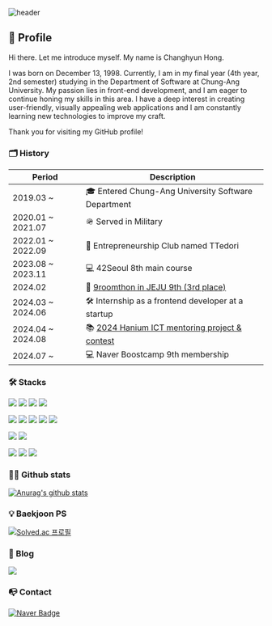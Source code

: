 ![header](https://capsule-render.vercel.app/api?type=waving&color=2db400&height=250&section=header&text=spearStr&fontSize=90)

## 👨 Profile
Hi there. Let me introduce myself. My name is Changhyun Hong.  

I was born on December 13, 1998. Currently, I am in my final year (4th year, 2nd semester) studying in the Department of Software at Chung-Ang University. My passion lies in front-end development, and I am eager to continue honing my skills in this area. I have a deep interest in creating user-friendly, visually appealing web applications and I am constantly learning new technologies to improve my craft.  

Thank you for visiting my GitHub profile!  

### 🗂️ History

| Period                    | Description                                             |
|---------------------------|---------------------------------------------------------|
| 2019.03 ~                 | 🎓 Entered Chung-Ang University Software Department     |
| 2020.01 ~ 2021.07         | 🪖 Served in Military                                   |
| 2022.01 ~ 2022.09         | 🚀 Entrepreneurship Club named TTedori                  |
| 2023.08 ~ 2023.11         | 💻 42Seoul 8th main course                                         |
| 2024.02                   | 🏅 [9roomthon in JEJU 9th (3rd place)](https://github.com/9oormthon9th/FE)                    |
| 2024.03 ~ 2024.06         | 🛠️ Internship as a frontend developer at a startup      |
| 2024.04 ~ 2024.08         | 📚 [2024 Hanium ICT mentoring project & contest](https://github.com/hanium2024/FE)          |
| 2024.07 ~                 | 💻 Naver Boostcamp 9th membership                       |    

### 🛠️ Stacks
![](https://img.shields.io/badge/JavaScript-F7DF1E?style=for-the-badge&logo=JavaScript&logoColor=white)
![](https://img.shields.io/badge/TypeScript-007ACC?style=for-the-badge&logo=typescript&logoColor=white)
![](https://img.shields.io/badge/Python-3776AB?style=for-the-badge&logo=python&logoColor=white)
![](https://img.shields.io/badge/C-00599C?style=for-the-badge&logo=c&logoColor=white)

![](https://img.shields.io/badge/Next.js-000?logo=nextdotjs&logoColor=fff&style=for-the-badge)
![](https://img.shields.io/badge/React-20232A?style=for-the-badge&logo=react&logoColor=61DAFB)
![](https://img.shields.io/badge/React_Native-20232A?style=for-the-badge&logo=react&logoColor=61DAFB)
![](https://img.shields.io/badge/Node.js-43853D?style=for-the-badge&logo=node.js&logoColor=white)
![](https://img.shields.io/badge/Firebase-039BE5?style=for-the-badge&logo=Firebase&logoColor=white)

![](https://img.shields.io/badge/Redux-593D88?style=for-the-badge&logo=redux&logoColor=white)
![](https://img.shields.io/badge/React_Router-CA4245?style=for-the-badge&logo=react-router&logoColor=white)

![](https://img.shields.io/badge/styled--components-DB7093?style=for-the-badge&logo=styled-components&logoColor=white)
![](https://img.shields.io/badge/Tailwind_CSS-38B2AC?style=for-the-badge&logo=tailwind-css&logoColor=white)
![](https://img.shields.io/badge/Material--UI-0081CB?style=for-the-badge&logo=material-ui&logoColor=white)  

### 👨‍💻 Github stats
[![Anurag's github stats](https://github-readme-stats.vercel.app/api?username=spearStr)](https://github.com/anuraghazra/github-readme-stats)

### 💡 Baekjoon PS
[![Solved.ac
프로필](http://mazassumnida.wtf/api/v2/generate_badge?boj=alex963)](https://solved.ac/alex963)

### 📝 Blog
<a href="https://alex963.tistory.com/" target="_blank"><img src="https://img.shields.io/badge/Tistory-000000?style=flat-square&logo=Tistory&logoColor=white"/></a>  

### 📭 Contact
[![Naver Badge](https://img.shields.io/badge/Naver-03C75A?style=flat-square&logo=Naver&logoColor=white&link=mailto:alex963@naver.com)](mailto:alex963@naver.com)  

